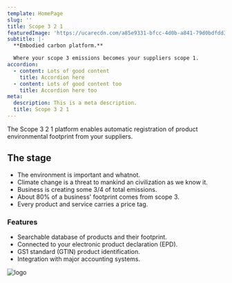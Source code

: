 ```yaml
---
template: HomePage
slug: ''
title: Scope 3 2 1
featuredImage: 'https://ucarecdn.com/a85e9331-bfcc-4d0b-a841-79d0bdfdd35e/'
subtitle: |-
  **Embodied carbon platform.**

  Where your scope 3 emissions becomes your suppliers scope 1.
accordion:
  - content: Lots of good content
    title: Accordion here
  - content: Lots of good content too
    title: Accordion here too
meta:
  description: This is a meta description.
  title: Scope 3 2 1
---
```

The Scope 3 2 1 platform enables automatic registration of product environmental footprint from your suppliers.

## **The stage**

* The environment is important and whatnot. 
* Climate change is a threat to mankind an civilization as we know it.
* Business is creating some 3/4 of total emissions.
* About 80% of a business' footprint comes from scope 3.
* Every product and service carries a price tag.

### Features

* Searchable database of products and their footprint.
* Connected to your electronic product declaration (EPD).
* GS1 standard (GTIN) product identification.
* Integration with major accounting systems.

![logo](https://ucarecdn.com/b9f331a3-d05a-4599-8dcb-351148b4d739/ "Logo")
